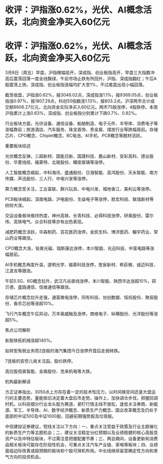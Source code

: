 # 收评：沪指涨0.62%，光伏、AI概念活跃，北向资金净买入60亿元

# 收评：沪指涨0.62%，光伏、AI概念活跃，北向资金净买入60亿元

3月8日（周五）早盘，沪指微幅低开，深成指、创业板指高开，早盘三大指数冲高后震荡回落一度全线飘绿，午前市场止跌有所回升，沪指、深成指翻红；午后A股震荡上扬，深成指、创业板指涨幅均扩大至1%，不过尾盘出现小幅回落。

截至收盘，沪指涨0.62%，报3046.02点，深成指涨1.1%，报9369.05点，创业板指涨0.97%，报1807.29点，科创50指数涨1.13%，报803.2点。沪深两市合计成交额8606.27亿元，北向资金实际净买入60亿元。两市75股涨停，4股跌停。本周沪指累计上涨0.63%，深成指、创业板指分别累计下跌0.7%、0.92%。

行业板块方面，光伏设备、通信设备、船舶制造、电子元件、半导体、消费电子等涨幅靠前；旅游酒店、汽车服务、珠宝首饰、贵金属、煤炭行业等跌幅居前。存储芯片、CPO概念、Chiplet概念、BC电池、AI手机、PCB概念等题材活跃。

重要板块综述

光伏概念反弹，三超新材、国能日新、国晟科技、鹿山新材、安彩高科、德业股份、华菱线缆、福莱特、北玻股份、耀皮玻璃等涨停。

人工智能概念崛起，中科海讯、盛通股份、日海智能、高鸿股份、天永智能、南方传媒、声迅股份、三人行、中电兴发等涨停。

算力概念受关注，工业富联、群兴玩具、中电兴发、城地香江、美利云等涨停。

PCB板块崛起，深南电路、沪电股份、生益电子等涨停，胜宏科技、联瑞新材等纷纷大涨。

交运设备板块维持热度，神州高铁、长青科技、必得科技涨停，研奥股份、雷尔伟、高铁电气、众合科技等亦有出色表现。

减肥药概念活跃，华森制药、百花医药涨停，金凯生科、博济医药、翰宇药业、常山药业等跟涨。

CPO概念大涨，铭普光磁、瑞斯康达涨停，本川智能、光迅科技、中富电路等涨幅居前。

AI手机概念再度升温，道明光学、福蓉科技涨停，思泉新材、希荻微、诚迈科技、江波龙等跟涨。

午前5.5G、6G概念拉升，武汉凡谷直线涨停，本川智能、陕西华达涨超10%，硕贝德、盛路通信、信维通信等跟涨。

存储芯片概念拉升走强，通富微电涨停，同有科技、协创数据、恒烁股份、聚辰股份、香农芯创等涨超10%。

飞行汽车概念午后异动，万丰奥威触及涨停，商络电子、纵横股份、光洋股份等涨超5%。

焦点公司解析

新股铁拓机械涨超140%。

拟转型免税业务而2连板的海汽集团今日涨停开盘后走弱转跌。

7连板的安奈儿收关注函，股价跌停。

高位股佰奥智能、金盾股份、克来机电等大跌。

机构最新解读

方正证券指出，3050点上方存在着一定的技术性压力，以时间换空间还是大盘运行的主要态势，量能依旧决定着大盘后市走势。操作上，加快调仓步伐，把握回调时机，以科技细分行业龙头股为赛道，紧盯行情主线不放松，逢低关注券商、新能源、军工、半导体、AI、数字经济概念、新质生产力概念、国企改革概念及仍处于底部的中证500及中证1000股，回避前期强势股及垃圾股。

中信建投证券建议，短线关注以下方向：一、重点关注受益于政策及行业主题催化的新质生产力等主题机会；二、建议关注稳定分红预期以及业绩稳健的核心高股息资产以及中特估板块，不过需注意把握配置节奏；三、两会期间，设备更新和消费品相关板块可能存在阶段性机会，可重点关注汽车产业链、家电等板块；四、业绩面临边际改善或超预期的板块和个股可择机布局。中长线继续留意确定性方向和景气方向的投资机会。

